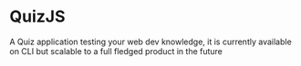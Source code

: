 # QuizJS
A Quiz application testing your web dev knowledge, it is currently available on CLI but scalable to a full fledged product in the future
